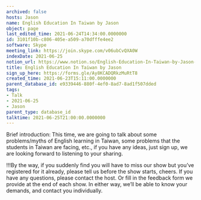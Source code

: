 ```yaml
---
archived: false
hosts: Jason
name: English Education In Taiwan by Jason
object: page
last_edited_time: 2021-06-24T14:34:00.0000000
id: 3101f10b-c806-405e-a509-a70dfffe4ee2
software: Skype
meeting_link: https://join.skype.com/v06ubCvQXA0W
indexDate: 2021-06-25
notion_url: https://www.notion.so/English-Education-In-Taiwan-by-Jason-3101f10bc806405ea509a70dfffe4ee2
title: English Education In Taiwan by Jason
sign_up_here: https://forms.gle/Ay8KCADQRkzMuRtT8
created_time: 2021-06-23T15:11:00.0000000
parent_database_id: e9339446-880f-4ef0-8ad7-8ad1f507dded
tags:
- Talk
- 2021-06-25
- Jason
parent_type: database_id
talktime: 2021-06-25T21:00:00.0000000
---
```




Brief introduction: This time, we are going to talk about some problems/myths of English learning in Taiwan, some problems that the students in Taiwan are facing, etc., if you have any ideas, just sign up, we are looking forward to listening to your sharing.

!!!By the way, if you suddenly find you will have to miss our show but you’ve registered for it already, please tell us before the show starts, cheers.
If you have any questions, please contact the host. Or fill in the feedback form we provide at the end of each show. In either way, we’ll be able to know your demands, and contact you individually.

